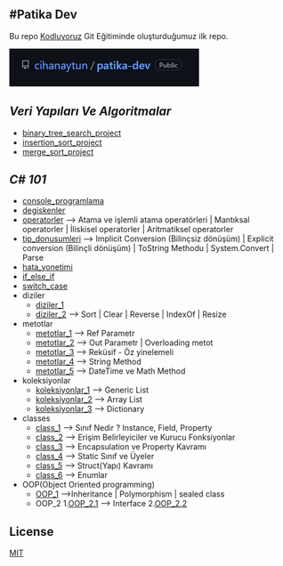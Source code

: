 #Patika Dev
---
Bu repo [Kodluyoruz](https://www.kodluyoruz.org) Git Eğitiminde oluşturduğumuz ilk repo. 

![image](img/image.png)

## _Veri Yapıları Ve Algoritmalar_
- [binary_tree_search_project](https://github.com/cihanaytun/patika-dev/blob/main/data_structures_and_algorithms/binary_tree_search_project/project_3.png)
- [insertion_sort_project](https://github.com/cihanaytun/patika-dev/blob/main/data_structures_and_algorithms/insertion_sort_project/Proje.txt)
- [merge_sort_project](https://github.com/cihanaytun/patika-dev/blob/main/data_structures_and_algorithms/merge_sort_project/project_2.png)


## *C# 101*
- [console_programlama](https://github.com/cihanaytun/patika-dev/blob/main/cSharp_101/console_programlama/Program.cs) 
- [degiskenler](https://github.com/cihanaytun/patika-dev/blob/main/cSharp_101/degiskenler/Program.cs)
- [operatorler](https://github.com/cihanaytun/patika-dev/blob/main/cSharp_101/operatorler/Program.cs) --> Atama ve işlemli atama operatörleri | Mantıksal operatorler | İliskisel operatorler | Aritmatiksel operatorler
- [tip_donusumleri](https://github.com/cihanaytun/patika-dev/blob/main/cSharp_101/tip_donusumleri/Program.cs) --> Implicit Conversion (Bilinçsiz dönüşüm) | Explicit conversion (Bilinçli dönüşüm) | ToString Methodu  | System.Convert | Parse
- [hata_yonetimi](https://github.com/cihanaytun/patika-dev/blob/main/cSharp_101/hata_yonetimi/Program.cs)
- [if_else_if](https://github.com/cihanaytun/patika-dev/blob/main/cSharp_101/if_else_if/Program.cs)
- [switch_case](https://github.com/cihanaytun/patika-dev/blob/main/cSharp_101/switch_case/Program.cs)
- diziler
  * [diziler_1](https://github.com/cihanaytun/patika-dev/blob/main/cSharp_101/diziler/diziler_1/Program.cs) 
  * [diziler_2](https://github.com/cihanaytun/patika-dev/blob/main/cSharp_101/diziler/diziler_2/Program.cs) --> Sort | Clear | Reverse | IndexOf | Resize 
- metotlar
  * [metotlar_1](https://github.com/cihanaytun/patika-dev/blob/main/cSharp_101/metotlar/metotlar_1/Program.cs) --> Ref Parametr 
  * [metotlar_2](https://github.com/cihanaytun/patika-dev/blob/main/cSharp_101/metotlar/metotlar_2/Program.cs) --> Out Parametr | Overloading metot
  * [metotlar_3](https://github.com/cihanaytun/patika-dev/blob/main/cSharp_101/metotlar/metotlar_3/Program.cs) --> Reküsif - Öz yinelemeli 
  * [metotlar_4](https://github.com/cihanaytun/patika-dev/blob/main/cSharp_101/metotlar/metotlar_4/Program.cs) --> String Method
  * [metotlar_5](https://github.com/cihanaytun/patika-dev/blob/main/cSharp_101/metotlar/metotlar_5/Program.cs) --> DateTime ve Math Method
- koleksiyonlar
  * [koleksiyonlar_1](https://github.com/cihanaytun/patika-dev/blob/main/cSharp_101/koleksiyonlar/koleksiyonlar_1/Program.cs) --> Generic List
  * [koleksiyonlar_2](https://github.com/cihanaytun/patika-dev/blob/main/cSharp_101/koleksiyonlar/koleksiyonlar_2/Program.cs) --> Array List
  * [koleksiyonlar_3](https://github.com/cihanaytun/patika-dev/blob/main/cSharp_101/koleksiyonlar/koleksiyonlar_3/Program.cs) --> Dictionary 
- classes
  * [class_1](https://github.com/cihanaytun/patika-dev/blob/main/cSharp_101/classes/class_1/Program.cs)  --> Sınıf Nedir ? Instance, Field, Property
  * [class_2](https://github.com/cihanaytun/patika-dev/blob/main/cSharp_101/classes/class_2/Program.cs) --> Erişim Belirleyiciler ve Kurucu Fonksiyonlar
  * [class_3](https://github.com/cihanaytun/patika-dev/blob/main/cSharp_101/classes/class_3/Program.cs) --> Encapsulation ve Property Kavramı
  * [class_4](https://github.com/cihanaytun/patika-dev/blob/main/cSharp_101/classes/class_4/Program.cs) --> Static Sınıf ve Üyeler
  * [class_5](https://github.com/cihanaytun/patika-dev/blob/main/cSharp_101/classes/class_5/Program.cs) --> Struct(Yapı) Kavramı  
  * [class_6](https://github.com/cihanaytun/patika-dev/blob/main/cSharp_101/classes/class_6/Program.cs) --> Enumlar
- OOP(Object Oriented programming)
  * [OOP_1](https://github.com/cihanaytun/patika-dev/tree/main/cSharp_101/oop/oop_1) -->Inheritance | Polymorphism | sealed class
  * OOP_2
     1.[OOP_2.1](https://github.com/cihanaytun/patika-dev/tree/main/cSharp_101/oop/oop_2/oop_2.1) --> Interface
     2.[OOP_2.2](https://github.com/cihanaytun/patika-dev/tree/main/cSharp_101/oop/oop_2/oop_2.2)




## License
[MIT](https://choosealicense.com/licenses/mit/)
